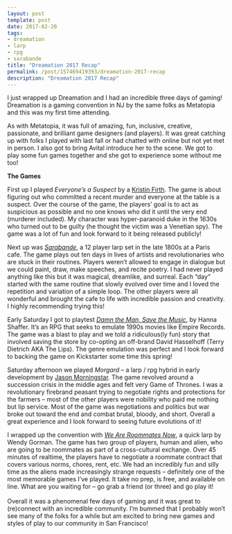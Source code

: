 ```yaml
---
layout: post
template: post
date: 2017-02-20
tags:
- dreamation
- larp
- rpg
- sarabande
title: "Dreamation 2017 Recap"
permalink: /post/157469419393/dreamation-2017-recap
description: "Dreamation 2017 Recap"
---
```

<p>I just wrapped up Dreamation and I had an incredible three days of gaming! Dreamation is a gaming convention in NJ by the same folks as Metatopia and this was my first time attending.</p><p>As with Metatopia, it was full of amazing, fun, inclusive, creative, passionate, and brilliant game designers (and players). It was great catching up with folks I played with last fall or had chatted with online but not yet met in person. I also got to bring Avital introduce her to the scene. We got to play some fun games together and she got to experience some without me too!</p><p><b>The Games</b></p><p>First up I played <i>Everyone’s a Suspect</i> by a <a href="http://www.jadedgirl.com/">Kristin Firth</a>. The game is about figuring out who committed a recent murder and everyone at the table is a suspect. Over the course of the game, the players’ goal is to act as suspicious as possible and no one knows who did it until the very end (murderer included). My character was hyper-paranoid duke in the 1630s who turned out to be guilty (he thought the victim was a Venetian spy). The game was a lot of fun and look forward to it being released publicly!</p><p>Next up was <i><a href="https://scenariofestival.se/archive/scenarios-2013/sarabande/">Sarabande</a></i>, a 12 player larp set in the late 1800s at a Paris cafe. The game plays out ten days in lives of artists and revolutionaries who are stuck in their routines. Players weren’t allowed to engage in dialogue but we could paint, draw, make speeches, and recite poetry. I had never played anything like this but it was magical, dreamlike, and surreal. Each&nbsp;“day” started with the same routine that slowly evolved over time and I loved the repetition and variation of a simple loop. The other players were all wonderful and brought the cafe to life with incredible passion and creativity. I highly recommending trying this!</p><p>Early Saturday I got to playtest&nbsp;<i><a href="https://makebigthings.com/damn-the-man-save-the-music/">Damn the Man, Save the Music</a></i>, by Hanna Shaffer. It’s an RPG that seeks to emulate 1990s movies like Empire Records. The game was a blast to play and we told a ridiculous(ly fun) story that involved saving the store by co-opting an off-brand David Hasselhoff (Terry Dietrich AKA The Lips). The genre emulation was perfect and I look forward to backing the game on Kickstarter some time this spring!</p><p>Saturday afternoon we played <i>Morgard</i> – a larp / rpg hybrid in early development by <a href="http://bullypulpitgames.com/about/jason/">Jason Morningstar</a>. The game revolved around a succession crisis in the middle ages and felt very Game of Thrones. I was a revolutionary firebrand peasant trying to negotiate rights and protections for the farmers – most of the other players were nobility who paid me nothing but lip service. Most of the game was negotiations and politics but war broke out toward the end and combat brutal, bloody, and short. Overall a great experience and I look forward to seeing future evolutions of it!</p><p>I wrapped up the convention with <a href="http://www.goldencobra.org/pdf/2016/WeAreRoommatesNow_Gorman.pdf"><i>We Are Roommates Now</i></a>, a quick larp by Wendy Gorman. The game has two group of players, human and alien, who are going to be roommates as part of a cross-cultural exchange. Over 45 minutes of realtime, the players have to negotiate a roommate contract that covers various norms, chores, rent, etc. We had an incredibly fun and silly time as the aliens made increasingly strange requests – definitely one of the most memorable games I’ve played. It take no prep, is free, and available on line. What are you waiting for – go grab a friend (or three) and go play it!<br><br>Overall it was a phenomenal few days of gaming and it was great to (re)connect with an incredible community. I’m bummed that I probably won’t see many of the folks for a while but am excited to bring new games and styles of play to our community in San Francisco!</p>